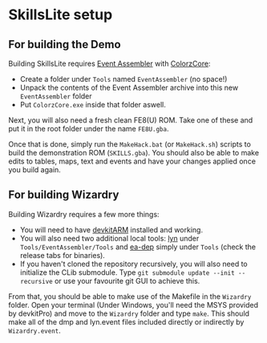 
# SkillsLite setup

## For building the Demo

Building SkillsLite requires [Event Assembler](https://feuniverse.us/t/event-assembler/1749?u=stanh) with [ColorzCore](https://feuniverse.us/t/colorzcore/3970?u=stanh):

- Create a folder under `Tools` named `EventAssembler` (no space!)
- Unpack the contents of the Event Assembler archive into this new `EventAssembler` folder
- Put `ColorzCore.exe` inside that folder aswell.

Next, you will also need a fresh clean FE8(U) ROM. Take one of these and put it in the root folder under the name `FE8U.gba`.

Once that is done, simply run the `MakeHack.bat` (or `MakeHack.sh`) scripts to build the demonstration ROM (`SKILLS.gba`). You should also be able to make edits to tables, maps, text and events and have your changes applied once you build again.

## For building Wizardry

Building Wizardry requires a few more things:

- You will need to have [devkitARM](https://devkitpro.org/wiki/Getting_Started) installed and working.
- You will also need two additional local tools: [lyn](https://github.com/StanHash/lyn) under `Tools/EventAssembler/Tools` and [ea-dep](https://github.com/StanHash/ea-dep) simply under `Tools` (check the release tabs for binaries).
- If you haven't cloned the repository recursively, you will also need to initialize the CLib submodule. Type `git submodule update --init --recursive` or use your favourite git GUI to achieve this.

From that, you should be able to make use of the Makefile in the `Wizardry` folder. Open your terminal (Under Windows, you'll need the MSYS provided by devkitPro) and move to the `Wizardry` folder and type `make`. This should make all of the dmp and lyn.event files included directly or indirectly by `Wizardry.event`.
